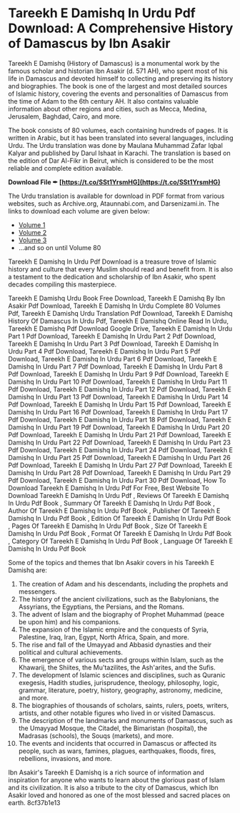# Tareekh E Damishq In Urdu Pdf Download: A Comprehensive History of Damascus by Ibn Asakir
  
Tareekh E Damishq (History of Damascus) is a monumental work by the famous scholar and historian Ibn Asakir (d. 571 AH), who spent most of his life in Damascus and devoted himself to collecting and preserving its history and biographies. The book is one of the largest and most detailed sources of Islamic history, covering the events and personalities of Damascus from the time of Adam to the 6th century AH. It also contains valuable information about other regions and cities, such as Mecca, Medina, Jerusalem, Baghdad, Cairo, and more.
  
The book consists of 80 volumes, each containing hundreds of pages. It is written in Arabic, but it has been translated into several languages, including Urdu. The Urdu translation was done by Maulana Muhammad Zafar Iqbal Kalyar and published by Darul Ishaat in Karachi. The translation is based on the edition of Dar Al-Fikr in Beirut, which is considered to be the most reliable and complete edition available.
 
**Download File ✒ [https://t.co/SSt1YrsmHG](https://t.co/SSt1YrsmHG)**


  
The Urdu translation is available for download in PDF format from various websites, such as Archive.org, Ataunnabi.com, and Darsenizami.in. The links to download each volume are given below:
  
- [Volume 1](https://archive.org/details/tareekh-madina)
- [Volume 2](https://www.ataunnabi.com/2020/05/tareekh-e-madina-tul-damishq-tarrekh.html)
- [Volume 3](https://www.darsenizami.in/2020/05/tareekh-e-madina-tul-damishq-tarrekh.html)
- ...and so on until Volume 80

Tareekh E Damishq In Urdu Pdf Download is a treasure trove of Islamic history and culture that every Muslim should read and benefit from. It is also a testament to the dedication and scholarship of Ibn Asakir, who spent decades compiling this masterpiece.
 
Tareekh E Damishq Urdu Book Free Download,  Tareekh E Damishq By Ibn Asakir Pdf Download,  Tareekh E Damishq In Urdu Complete 80 Volumes Pdf,  Tareekh E Damishq Urdu Translation Pdf Download,  Tareekh E Damishq History Of Damascus In Urdu Pdf,  Tareekh E Damishq Online Read In Urdu,  Tareekh E Damishq Pdf Download Google Drive,  Tareekh E Damishq In Urdu Part 1 Pdf Download,  Tareekh E Damishq In Urdu Part 2 Pdf Download,  Tareekh E Damishq In Urdu Part 3 Pdf Download,  Tareekh E Damishq In Urdu Part 4 Pdf Download,  Tareekh E Damishq In Urdu Part 5 Pdf Download,  Tareekh E Damishq In Urdu Part 6 Pdf Download,  Tareekh E Damishq In Urdu Part 7 Pdf Download,  Tareekh E Damishq In Urdu Part 8 Pdf Download,  Tareekh E Damishq In Urdu Part 9 Pdf Download,  Tareekh E Damishq In Urdu Part 10 Pdf Download,  Tareekh E Damishq In Urdu Part 11 Pdf Download,  Tareekh E Damishq In Urdu Part 12 Pdf Download,  Tareekh E Damishq In Urdu Part 13 Pdf Download,  Tareekh E Damishq In Urdu Part 14 Pdf Download,  Tareekh E Damishq In Urdu Part 15 Pdf Download,  Tareekh E Damishq In Urdu Part 16 Pdf Download,  Tareekh E Damishq In Urdu Part 17 Pdf Download,  Tareekh E Damishq In Urdu Part 18 Pdf Download,  Tareekh E Damishq In Urdu Part 19 Pdf Download,  Tareekh E Damishq In Urdu Part 20 Pdf Download,  Tareekh E Damishq In Urdu Part 21 Pdf Download,  Tareekh E Damishq In Urdu Part 22 Pdf Download,  Tareekh E Damishq In Urdu Part 23 Pdf Download,  Tareekh E Damishq In Urdu Part 24 Pdf Download,  Tareekh E Damishq In Urdu Part 25 Pdf Download,  Tareekh E Damishq In Urdu Part 26 Pdf Download,  Tareekh E Damishq In Urdu Part 27 Pdf Download,  Tareekh E Damishq In Urdu Part 28 Pdf Download,  Tareekh E Damishq In Urdu Part 29 Pdf Download,  Tareekh E Damishq In Urdu Part 30 Pdf Download,  How To Download Tareekh E Damishq In Urdu Pdf For Free,  Best Website To Download Tareekh E Damishq In Urdu Pdf ,  Reviews Of Tareekh E Damishq In Urdu Pdf Book ,  Summary Of Tareekh E Damishq In Urdu Pdf Book ,  Author Of Tareekh E Damishq In Urdu Pdf Book ,  Publisher Of Tareekh E Damishq In Urdu Pdf Book ,  Edition Of Tareekh E Damishq In Urdu Pdf Book ,  Pages Of Tareekh E Damishq In Urdu Pdf Book ,  Size Of Tareekh E Damishq In Urdu Pdf Book ,  Format Of Tareekh E Damishq In Urdu Pdf Book ,  Category Of Tareekh E Damishq In Urdu Pdf Book ,  Language Of Tareekh E Damishq In Urdu Pdf Book
  
Some of the topics and themes that Ibn Asakir covers in his Tareekh E Damishq are:

1. The creation of Adam and his descendants, including the prophets and messengers.
2. The history of the ancient civilizations, such as the Babylonians, the Assyrians, the Egyptians, the Persians, and the Romans.
3. The advent of Islam and the biography of Prophet Muhammad (peace be upon him) and his companions.
4. The expansion of the Islamic empire and the conquests of Syria, Palestine, Iraq, Iran, Egypt, North Africa, Spain, and more.
5. The rise and fall of the Umayyad and Abbasid dynasties and their political and cultural achievements.
6. The emergence of various sects and groups within Islam, such as the Khawarij, the Shiites, the Mu'tazilites, the Ash'arites, and the Sufis.
7. The development of Islamic sciences and disciplines, such as Quranic exegesis, Hadith studies, jurisprudence, theology, philosophy, logic, grammar, literature, poetry, history, geography, astronomy, medicine, and more.
8. The biographies of thousands of scholars, saints, rulers, poets, writers, artists, and other notable figures who lived in or visited Damascus.
9. The description of the landmarks and monuments of Damascus, such as the Umayyad Mosque, the Citadel, the Bimaristan (hospital), the Madrasas (schools), the Souqs (markets), and more.
10. The events and incidents that occurred in Damascus or affected its people, such as wars, famines, plagues, earthquakes, floods, fires, rebellions, invasions, and more.

Ibn Asakir's Tareekh E Damishq is a rich source of information and inspiration for anyone who wants to learn about the glorious past of Islam and its civilization. It is also a tribute to the city of Damascus, which Ibn Asakir loved and honored as one of the most blessed and sacred places on earth.
 8cf37b1e13
 
